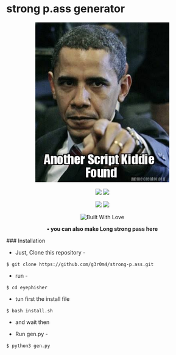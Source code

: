 # strong p.ass generator
<p align="center">
   <img src="sc.jpg" width="70%"/>
</p>
<p align="center">
<img src="https://img.shields.io/badge/Author-g3r0m4-cyan?style=flat-square">
<img src="https://img.shields.io/badge/script-name-strongp.ass-cyan?style=flat-square">
</p>
<p align="center">
<img src="https://img.shields.io/github/stars/g3r0m4/strong-p.ass?style=for-the-badge">
<img src="https://img.shields.io/badge/Version-1.0-green?style=for-the-badge">
</p>
<p align="center">
  <a><img title="Built With Love" src="https://forthebadge.com/images/badges/built-with-love.svg" ></a>
</p>
<p align="center">
<b>• you can also make Long strong pass here</b>
</p>
### Installation

- Just, Clone this repository -
```
$ git clone https://github.com/g3r0m4/strong-p.ass.git
```

- run - 
```
$ cd eyephisher
```
- tun first the install file
```
$ bash install.sh
```
- and wait then

- Run gen.py -
```
$ python3 gen.py
```
